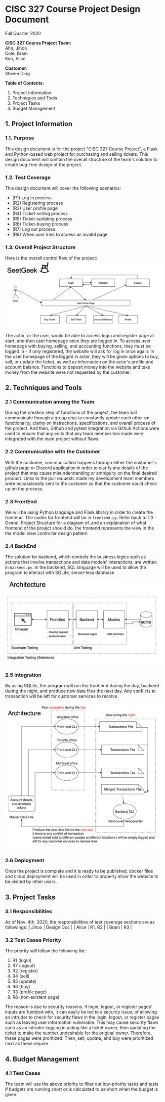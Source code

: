# CISC 327 Course Project Design Document
Fall Quarter 2020

**CISC 327 Course Project Team:**<br>
Ahn, Jihoo<br>
Cole, Bram<br>
Kim, Alice<br> 

**Customer:**<br>
Steven Ding

**Table of Contents:**

1. Project Information
2. Techniques and Tools
3. Project Tasks
4. Budget Management

## 1. Project Information
### 1.1. Purpose

This design document is for the project "CISC 327 Course Project", a Flask and Python-based web project for purchasing and selling tickets. This design document will contain the overall structure of the team's solution to create bug-free design of the project.

### 1.2. Test Coverage

This design document will cover the following scenarios:
- (R1) Log in process
- (R2) Registering process
- (R3) User profile page
- (R4) Ticket-selling process
- (R5) Ticket-updating process
- (R6) Ticket-buying process
- (R7) Log out process
- (R8) When user tries to access an invalid page

### 1.3. Overall Project Structure
Here is the overall control flow of the project:
![Project Structure](/assets/images/controlflows.png "Project Structure")

The actor, or the user, would be able to access login and register page at start, and then user homepage once they are logged in. To access user homepage with buying, selling, and accounting functions, they must be logged in - if only registered, the website will ask for log in once again. In the user homepage of the logged in actor, they will be given options to buy, sell, or update the ticket, as well as information on the actor's profile and account balance. 
Functions to deposit money into the website and take money from the website were not requested by the customer.


## 2. Techniques and Tools
### 2.1 Communication among the Team

During the creation step of functions of the project, the team will communicate through a group chat to constantly update each other on functionality, clarity on instructions, specifications, and overall process of the project. And then, Github and pytest integration via Github Actions were used to ensure that any edits that any team member has made were integrated with the main project without flaws.

### 2.2 Communication with the Customer
With the customer, communication happens through either the customer's github page or Discord application in order to clarify any details of the project that may cause misunderstanding or ambiguity on the final desired product. Links to the pull requests made my development team members were occassionally sent to the customer so that the customer could check up on the process.

### 2.3 FrontEnd
We will be using Python language and Flask library in order to create the frontend. The codes for frontend will be in `frontend.py`.
Refer back to *1.3* - Overall Project Structure for a diagram of, and an explanation of what frontend of the proejct should do.
the frontend represents the view in the the model view controller design pattern
### 2.4 BackEnd
The solution for backend, which controls the business logics such as actions that involve transactions and data models' interactions, are written in `backend.py`. In the backend,  SQL language will be used to allow the program to interact with SQLite, server-less database 

![Project Structure](/assets/images/integrationtesting_architecture.png "Project Structure")

### 2.5 Integration
By using SQLite, the program will run the front end during the day, backend during the night, and produce new data files the next day. Any conflicts at transaction will be left for customer services to resolve.

![Project Structure](/assets/images/architecture.png "Project Structure")

### 2.6 Deployment
Once the project is complete and it is ready to be published, docker files and cloud deployment will be used in order to properly allow the website to be visited by other users.

## 3. Project Tasks
### 3.1 Responsibilities
As of Nov. 4th, 2020, the responsibilities of test coverage sections are as followings:
| Jihoo 	| Design Doc    |
| Alice 	| R1, R2        |
| Bram  	| R3 	        |

### 3.2 Test Cases Priority
The priority will follow the following list:
1. R1 (login)
2. R7 (logout)
3. R2 (register)
4. R4 (sell)
5. R5 (update)
6. R6 (buy)
7. R3 (profile page)
8. R8 (non-existent page)

The reason is due to security reasons. If login, logout, or register pages' inputs are fumbled with, it can easily be led to a security issue, of allowing an intruder to check for security flaws in the login, logout, or register pages such as leaving user information vulnerable. This may cause security flaws such as an intruder logging in acting like a ticket owner, then updating the ticket to make the number undesirable for the original owner. Therefore, these pages were proritized. Then, sell, update, and buy were prioritized next as these require 


## 4. Budget Management
### 4.1 Test Cases
The team will use the above priority to filter out low-priority tasks and tests if budgets are running short or is calculated to be short when the budget is given.
